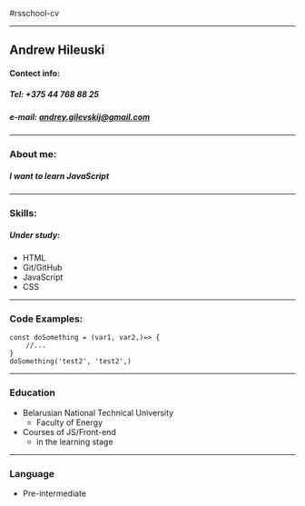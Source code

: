 #rsschool-cv
___
## **Andrew Hileuski**
#### Contect info:
##### Tel: +375 44 768 88 25
##### e-mail: andrey.gilevskij@gmail.com
___
### About me:
#####   I want to learn JavaScript
___
### Skills:
##### Under study:
* HTML
* Git/GitHub
* JavaScript
* CSS
___
### Code Examples:
```
const doSomething = (var1, var2,)=> {
    //...
}
doSomething('test2', 'test2',)
```
___
### Education
* Belarusian National Technical University
    * Faculty of Energy
* Сourses of JS/Front-end
    * in the learning stage
___
### Language
* Pre-intermediate